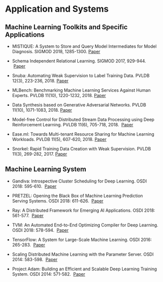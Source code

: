 # Application and Systems

## <a name='ml-app'> Machine Learning Toolkits and Specific Applications
* MISTIQUE: A System to Store and Query Model Intermediates for Model Diagnosis. SIGMOD 2018, 1285-1300.&nbsp;[Paper](https://dl.acm.org/citation.cfm?doid=3183713.3196934)

* Schema Independent Relational Learning. SIGMOD 2017, 929-944. &nbsp;[Paper](https://dl.acm.org/citation.cfm?doid=3035918.3035923)

* Snuba: Automating Weak Supervision to Label Training Data. PVLDB 12(3), 223-236, 2018.&nbsp;[Paper](http://www.vldb.org/pvldb/vol12/p223-varma.pdf)
* MLBench: Benchmarking Machine Learning Services Against Human Experts. PVLDB 11(10), 1220-1232, 2018.&nbsp;[Paper](http://www.vldb.org/pvldb/vol11/p1220-liu.pdf)

* Data Synthesis based on Generative Adversarial Networks. PVLDB 11(10), 1071-1083, 2018.&nbsp;[Paper](http://www.vldb.org/pvldb/vol11/p1071-park.pdf)

* Model-free Control for Distributed Stream Data Processing using Deep Reinforcement Learning. PVLDB 11(6), 705-718, 2018. &nbsp;[Paper](http://www.vldb.org/pvldb/vol11/p705-li.pdf)

* Ease.ml: Towards Multi-tenant Resource Sharing for Machine Learning Workloads. PVLDB 11(5), 607-620, 2018.&nbsp;[Paper](http://www.vldb.org/pvldb/vol11/p607-li.pdf)

* Snorkel: Rapid Training Data Creation with Weak Supervision. PVLDB 11(3), 269-282, 2017.&nbsp;[Paper](http://www.vldb.org/pvldb/vol11/p269-ratner.pdf)
  
## <a name='ml-sys'> Machine Learning System  
  
* Gandiva: Introspective Cluster Scheduling for Deep Learning. OSDI 2018: 595-610. &nbsp;[Paper](https://www.usenix.org/conference/osdi18/presentation/xiao)

* PRETZEL: Opening the Black Box of Machine Learning Prediction Serving Systems. OSDI 2018: 611-626. &nbsp;[Paper](https://www.usenix.org/conference/osdi18/presentation/lee)

* Ray: A Distributed Framework for Emerging AI Applications. OSDI 2018: 561-577. &nbsp;[Paper](https://www.usenix.org/conference/osdi18/presentation/moritz)

* TVM: An Automated End-to-End Optimizing Compiler for Deep Learning. OSDI 2018: 578-594.  &nbsp;[Paper](https://www.usenix.org/conference/osdi18/presentation/chen)

* TensorFlow: A System for Large-Scale Machine Learning. OSDI 2016: 265-283. &nbsp;[Paper](https://www.usenix.org/conference/osdi16/technical-sessions/presentation/abadi)

* Scaling Distributed Machine Learning with the Parameter Server. OSDI 2014: 583-598. &nbsp;[Paper](https://www.usenix.org/conference/osdi14/technical-sessions/presentation/li_mu)

* Project Adam: Building an Efficient and Scalable Deep Learning Training System. OSDI 2014: 571-582. &nbsp;[Paper](https://www.usenix.org/conference/osdi14/technical-sessions/presentation/chilimbi)

